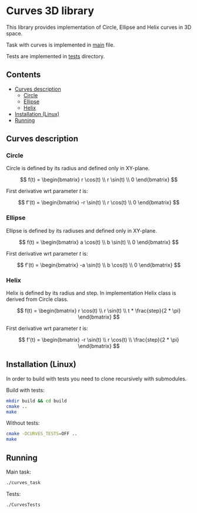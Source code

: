 # Curves 3D library

This library provides implementation of Circle, Ellipse and Helix curves in 3D space.

Task with curves is implemented in [main](main.cpp) file.

Tests are implemented in [tests](tests/) directory.

## Contents

* [Curves description](#curves-description)
  * [Circle](#circle)
  * [Ellipse](#ellipse)
  * [Helix](#helix)
* [Installation (Linux)](#installation-linux)
* [Running](#running)

## Curves description

### Circle

Circle is defined by its radius and defined only in XY-plane.

$$
f(t) = \begin{bmatrix}
r \cos(t) \\
r \sin(t) \\
0 \end{bmatrix}
$$

First derivative wrt parameter $t$ is:

$$
f'(t) = \begin{bmatrix}
-r \sin(t) \\
r \cos(t) \\
0 \end{bmatrix}
$$

### Ellipse

Ellipse is defined by its radiuses and defined only in XY-plane.

$$
f(t) = \begin{bmatrix}
a \cos(t) \\
b \sin(t) \\
0 \end{bmatrix}
$$

First derivative wrt parameter $t$ is:

$$
f'(t) = \begin{bmatrix}
-a \sin(t) \\
b \cos(t) \\
0 \end{bmatrix}
$$

### Helix

Helix is defined by its radius and step. In implementation Helix class is derived from Circle class.

$$
f(t) = \begin{bmatrix}
r \cos(t) \\
r \sin(t) \\
t * \frac{step}{2 * \pi} \end{bmatrix}
$$

First derivative wrt parameter $t$ is:

$$
f'(t) = \begin{bmatrix}
-r \sin(t) \\
r \cos(t) \\
\frac{step}{2 * \pi} \end{bmatrix}
$$

## Installation (Linux)

In order to build with tests you need to clone recursively with submodules.

Build with tests:

```bash
mkdir build && cd build
cmake ..
make
```

Without tests:

```bash
cmake -DCURVES_TESTS=OFF ..
make
```

## Running

Main task:

```bash
./curves_task
```

Tests:

```bash
./CurvesTests
```